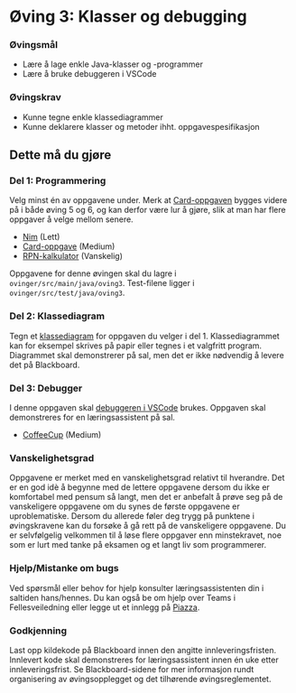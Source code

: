 # Øving 3: Klasser og debugging

### Øvingsmål

- Lære å lage enkle Java-klasser og -programmer
- Lære å bruke debuggeren i VSCode

### Øvingskrav

- Kunne tegne enkle klassediagrammer
- Kunne deklarere klasser og metoder ihht. oppgavespesifikasjon

## Dette må du gjøre

### Del 1: Programmering

Velg minst én av oppgavene under. Merk at [Card-oppgaven](./Card.md) bygges videre på i både øving 5 og 6, og kan derfor være lur å gjøre, slik at man har flere oppgaver å velge mellom senere.

- [Nim](./Nim.md) (Lett)
- [Card-oppgave](./Card.md) (Medium)
- [RPN-kalkulator](./RPN.md) (Vanskelig)

Oppgavene for denne øvingen skal du lagre i `ovinger/src/main/java/oving3`. Test-filene ligger i `ovinger/src/test/java/oving3`.

### Del 2: Klassediagram

Tegn et [klassediagram](https://www.ntnu.no/wiki/display/tdt4100/Klassediagrammer) for oppgaven du velger i del 1. Klassediagrammet kan for eksempel skrives på papir eller tegnes i et valgfritt program. Diagrammet skal demonstrerer på sal, men det er ikke nødvendig å levere det på Blackboard.

### Del 3: Debugger

I denne oppgaven skal [debuggeren i VSCode](https://www.ntnu.no/wiki/pages/viewpage.action?pageId=235996724) brukes.  Oppgaven skal demonstreres for en læringsassistent på sal.

- [CoffeeCup](./CoffeeCup.md) (Medium)

### Vanskelighetsgrad

Oppgavene er merket med en vanskelighetsgrad relativt til hverandre. Det er en god idè å begynne med de lettere oppgavene dersom du ikke er komfortabel med pensum så langt, men det er anbefalt å prøve seg på de vanskeligere oppgavene om du synes de første oppgavene er uproblematiske. Dersom du allerede føler deg trygg på punktene i øvingskravene kan du forsøke å gå rett på de vanskeligere oppgavene. Du er selvfølgelig velkommen til å løse flere oppgaver enn minstekravet, noe som er lurt med tanke på eksamen og et langt liv som programmerer.


### Hjelp/Mistanke om bugs

Ved spørsmål eller behov for hjelp konsulter læringsassistenten din i saltiden hans/hennes. Du kan også be om hjelp over Teams i Fellesveiledning eller legge ut et innlegg på [Piazza](piazza.com/ntnu.no/spring2022/tdt4100).

### Godkjenning

Last opp kildekode på Blackboard innen den angitte innleveringsfristen. Innlevert kode skal demonstreres for læringsassistent innen én uke etter innleveringsfrist. Se Blackboard-sidene for mer informasjon rundt organisering av øvingsopplegget og det tilhørende øvingsreglementet.
